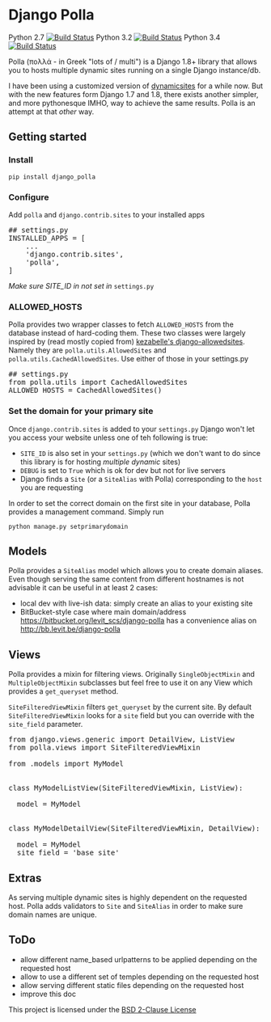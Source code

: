 # Django Polla

Python 2.7 [![Build Status](http://jenkins.lasolution.be/buildStatus/icon?job=Polla/PYTHON=System-CPython-2.7)](http://jenkins.lasolution.be/view/Levit/job/Polla/PYTHON=System-CPython-2.7)
Python 3.2 [![Build Status](http://jenkins.lasolution.be/buildStatus/icon?job=Polla/PYTHON=System-CPython-3.2)](http://jenkins.lasolution.be/view/Levit/job/Polla/PYTHON=System-CPython-3.2/)
Python 3.4 [![Build Status](http://jenkins.lasolution.be/buildStatus/icon?job=Polla/PYTHON=CPython-3.4)](http://jenkins.lasolution.be/view/Levit/job/Polla/PYTHON=CPython-3.4/)


Polla (πολλά - in Greek "lots of / multi") is a Django 1.8+ library that allows you to hosts multiple dynamic sites running on a single Django instance/db.

I have been using a customized version of [dynamicsites](https://bitbucket.org/uysrc/django-dynamicsites/overview) for a while now. But with the new features form Django 1.7 and 1.8, there exists another simpler, and more pythonesque IMHO, way to achieve the same results. Polla is an attempt at that *other* way.

## Getting started
### Install

`pip install django_polla`

### Configure
Add `polla` and `django.contrib.sites` to your installed apps

<pre>
## settings.py
INSTALLED_APPS = [
    ...
    'django.contrib.sites',
    'polla',
]
</pre>

_Make sure SITE_ID in not set in_ `settings.py`

### ALLOWED_HOSTS

Polla provides two wrapper classes to fetch `ALLOWED_HOSTS` from the database instead of hard-coding them.
These two classes were largely inspired by (read mostly copied from) [kezabelle's django-allowedsites](https://github.com/kezabelle/django-allowedsites).
Namely they are `polla.utils.AllowedSites` and `polla.utils.CachedAllowedSites`. Use either of those in your settings.py

<pre>
## settings.py
from polla.utils import CachedAllowedSites
ALLOWED_HOSTS = CachedAllowedSites()
</pre>

### Set the domain for your primary site

Once `django.contrib.sites` is added to your `settings.py` Django won't let you access your website unless one of teh following is true:

* `SITE_ID` is also set in your `settings.py` (which we don't want to do since this library is for hosting _multiple dynamic_ sites)
* `DEBUG` is set to `True` which is ok for dev but not for live servers
* Django finds a `Site` (or a `SiteAlias` with Polla) corresponding to the `host` you are requesting

In order to set the correct domain on the first site in your database, Polla provides a management command. Simply run

`python manage.py setprimarydomain`


## Models

Polla provides a `SiteAlias` model which allows you to create domain aliases. Even though serving the same content from different hostnames is not advisable it can be useful in at least 2 cases:

* local dev with live-ish data: simply create an alias to your existing site
* BitBucket-style case where main domain/address https://bitbucket.org/levit_scs/django-polla has a convenience alias on http://bb.levit.be/django-polla

## Views

Polla provides a mixin for filtering views. Originally `SingleObjectMixin` and `MultipleObjectMixin` subclasses but feel free to use it on any View which provides a `get_queryset` method.

`SiteFilteredViewMixin` filters `get_queryset` by the current site. By default `SiteFilteredViewMixin` looks for a `site` field but you can override with the `site_field` parameter.

<pre>
from django.views.generic import DetailView, ListView
from polla.views import SiteFilteredViewMixin

from .models import MyModel


class MyModelListView(SiteFilteredViewMixin, ListView):

  model = MyModel


class MyModelDetailView(SiteFilteredViewMixin, DetailView):

  model = MyModel
  site_field = 'base_site'
</pre>


## Extras

As serving multiple dynamic sites is highly dependent on the requested host. Polla adds validators to `Site` and `SiteAlias` in order to make sure domain names are unique.


## ToDo

* allow different name_based urlpatterns to be applied depending on the requested host
* allow to use a different set of temples depending on the requested host
* allow serving different static files depending on the requested host
* improve this doc


This project is licensed under the [BSD 2-Clause License](http://bb.levit.be/django-polla/src/default/LICENSE.txt)
